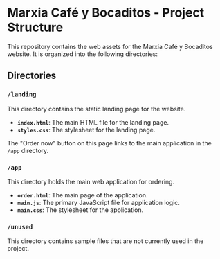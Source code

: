 # Marxia Café y Bocaditos - Project Structure

This repository contains the web assets for the Marxia Café y Bocaditos website. It is organized into the following directories:

## Directories

### `/landing`

This directory contains the static landing page for the website.

- **`index.html`**: The main HTML file for the landing page.
- **`styles.css`**: The stylesheet for the landing page.

The "Order now" button on this page links to the main application in the `/app` directory.

### `/app`

This directory holds the main web application for ordering.

- **`order.html`**: The main page of the application.
- **`main.js`**: The primary JavaScript file for application logic.
- **`main.css`**: The stylesheet for the application.

### `/unused`

This directory contains sample files that are not currently used in the project.
